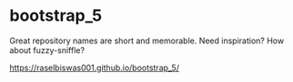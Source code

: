 # bootstrap_5
Great repository names are short and memorable. Need inspiration? How about fuzzy-sniffle?

https://raselbiswas001.github.io/bootstrap_5/
